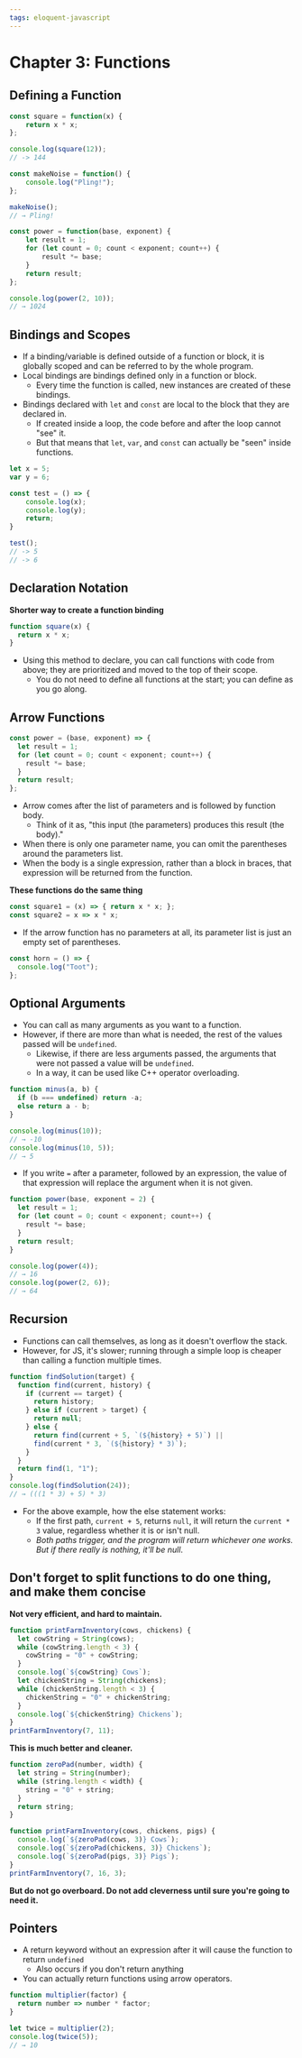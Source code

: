```yaml
---
tags: eloquent-javascript
---
```

# Chapter 3: Functions
## Defining a Function
```js
const square = function(x) {
    return x * x;
};

console.log(square(12));
// -> 144
```
```js
const makeNoise = function() {
    console.log("Pling!");
};

makeNoise();
// → Pling!

const power = function(base, exponent) {
    let result = 1;
    for (let count = 0; count < exponent; count++) {
        result *= base;
    }
    return result;
};

console.log(power(2, 10));
// → 1024

```
## Bindings and Scopes
- If a binding/variable is defined outside of a function or block, it is globally scoped and can be referred to by the whole program.
- Local bindings are bindings defined only in a function or block.
    - Every time the function is called, new instances are created of these bindings.
- Bindings declared with `let` and `const` are local to the block that they are declared in.
    - If created inside a loop, the code before and after the loop cannot "see" it.
    - But that means that `let`, `var`, and `const` can actually be "seen" inside functions.
```js
let x = 5;
var y = 6;

const test = () => {
    console.log(x);
    console.log(y);
    return;
}

test();
// -> 5
// -> 6
```
## Declaration Notation
__Shorter way to create a function binding__
```js
function square(x) {
  return x * x;
}
```
- Using this method to declare, you can call functions with code from above; they are prioritized and moved to the top of their scope.
    - You do not need to define all functions at the start; you can define as you go along.
## Arrow Functions
```js
const power = (base, exponent) => {
  let result = 1;
  for (let count = 0; count < exponent; count++) {
    result *= base;
  }
  return result;
};
```
- Arrow comes after the list of parameters and is followed by function body.
    - Think of it as, "this input (the parameters) produces this result (the body)."
- When there is only one parameter name, you can omit the parentheses around the parameters list.
- When the body is a single expression, rather than a block in braces, that expression will be returned from the function.

__These functions do the same thing__
```js
const square1 = (x) => { return x * x; };
const square2 = x => x * x;
```

- If the arrow function has no parameters at all, its parameter list is just an empty set of parentheses.
```js
const horn = () => {
  console.log("Toot");
};
```
## Optional Arguments
- You can call as many arguments as you want to a function.
- However, if there are more than what is needed, the rest of the values passed will be `undefined`.
    - Likewise, if there are less arguments passed, the arguments that were not passed a value will be `undefined`.
    - In a way, it can be used like C++ operator overloading.
```js
function minus(a, b) {
  if (b === undefined) return -a;
  else return a - b;
}

console.log(minus(10));
// → -10
console.log(minus(10, 5));
// → 5
```
- If you write `=` after a parameter, followed by an expression, the value of that expression will replace the argument when it is not given.
```js
function power(base, exponent = 2) {
  let result = 1;
  for (let count = 0; count < exponent; count++) {
    result *= base;
  }
  return result;
}

console.log(power(4));
// → 16
console.log(power(2, 6));
// → 64

```
## Recursion
- Functions can call themselves, as long as it doesn't overflow the stack.
- However, for JS, it's slower; running through a simple loop is cheaper than calling a function multiple times.
```js
function findSolution(target) {
  function find(current, history) {
    if (current == target) {
      return history;
    } else if (current > target) {
      return null;
    } else {
      return find(current + 5, `(${history} + 5)`) ||
      find(current * 3, `(${history} * 3)`);
    }
  }
  return find(1, "1");
}
console.log(findSolution(24));
// → (((1 * 3) + 5) * 3)

```
- For the above example, how the else statement works:
    - If the first path, `current + 5`, returns `null`, it will return the `current * 3` value, regardless whether it is or isn't null.
    - _Both paths trigger, and the program will return whichever one works. But if there really is nothing, it'll be null_.
## Don't forget to split functions to do one thing, and make them concise
__Not very efficient, and hard to maintain.__
```js
function printFarmInventory(cows, chickens) {
  let cowString = String(cows);
  while (cowString.length < 3) {
    cowString = "0" + cowString;
  }
  console.log(`${cowString} Cows`);
  let chickenString = String(chickens);
  while (chickenString.length < 3) {
    chickenString = "0" + chickenString;
  }
  console.log(`${chickenString} Chickens`);
}
printFarmInventory(7, 11);
```

__This is much better and cleaner.__
```js
function zeroPad(number, width) {
  let string = String(number);
  while (string.length < width) {
    string = "0" + string;
  }
  return string;
}

function printFarmInventory(cows, chickens, pigs) {
  console.log(`${zeroPad(cows, 3)} Cows`);
  console.log(`${zeroPad(chickens, 3)} Chickens`);
  console.log(`${zeroPad(pigs, 3)} Pigs`);
}
printFarmInventory(7, 16, 3);
```
__But do not go overboard. Do not add cleverness until sure you're going to need it.__
## Pointers
- A return keyword without an expression after it will cause the function to return `undefined`
    - Also occurs if you don't return anything 
- You can actually return functions using arrow operators.
```js
function multiplier(factor) {
  return number => number * factor;
}

let twice = multiplier(2);
console.log(twice(5));
// → 10

```